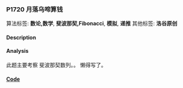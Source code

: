 ### P1720 月落乌啼算钱

算法标签: **数论,数学**, **斐波那契,Fibonacci**, **模拟**, **递推**
其他标签: **洛谷原创**


#### Description

#### Analysis

此题主要考察 斐波那契数列。。 懒得写了。

#### [Code](../cpp/p1720.cpp) 

